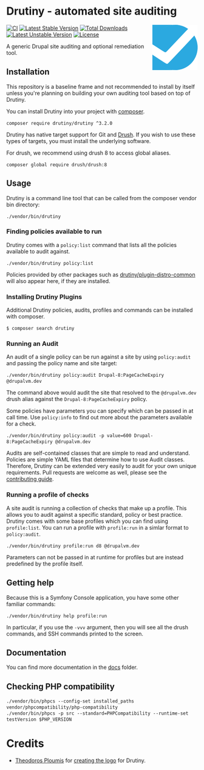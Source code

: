# Drutiny - automated site auditing

<img src="https://github.com/drutiny/drutiny/raw/3.2.x/assets/logo.png" alt="Drutiny logo" align="right"/>

[![CI](https://github.com/drutiny/drutiny/actions/workflows/ci.yml/badge.svg?branch=3.4.x&event=push)](https://github.com/drutiny/drutiny/actions/workflows/ci.yml)
[![Latest Stable Version](https://poser.pugx.org/drutiny/drutiny/v/stable)](https://packagist.org/packages/drutiny/drutiny)
[![Total Downloads](https://poser.pugx.org/drutiny/drutiny/downloads)](https://packagist.org/packages/drutiny/drutiny)
[![Latest Unstable Version](https://poser.pugx.org/drutiny/drutiny/v/unstable)](https://packagist.org/packages/drutiny/drutiny)
[![License](https://poser.pugx.org/drutiny/drutiny/license)](https://packagist.org/packages/drutiny/drutiny)

A generic Drupal site auditing and optional remediation tool.


## Installation

This repository is a baseline frame and not recommended to install by itself
unless you're planning on building your own auditing tool based on top of Drutiny.

You can install Drutiny into your project with [composer](https://getcomposer.org).

```
composer require drutiny/drutiny ^3.2.0
```

Drutiny has native target support for Git and [Drush](http://docs.drush.org/en/master/).
If you wish to use these types of targets, you must install the underlying software.

For drush, we recommend using drush 8 to access global aliases.

```
composer global require drush/drush:8
```


## Usage

Drutiny is a command line tool that can be called from the composer vendor bin directory:

```
./vendor/bin/drutiny
```

### Finding policies available to run

Drutiny comes with a `policy:list` command that lists all the policies available to audit against.

```
./vendor/bin/drutiny policy:list
```

Policies provided by other packages such as [drutiny/plugin-distro-common](https://github.com/drutiny/plugin-distro-common) will also appear here, if they are installed.


### Installing Drutiny Plugins

Additional Drutiny policies, audits, profiles and commands can be installed with composer.

```
$ composer search drutiny
```

### Running an Audit

An audit of a single policy can be run against a site by using `policy:audit` and passing the policy name and site target:

```
./vendor/bin/drutiny policy:audit Drupal-8:PageCacheExpiry @drupalvm.dev
```

The command above would audit the site that resolved to the `@drupalvm.dev` drush alias against the `Drupal-8:PageCacheExpiry` policy.

Some policies have parameters you can specify which can be passed in at call time. Use `policy:info` to find out more about the parameters available for a check.

```
./vendor/bin/drutiny policy:audit -p value=600 Drupal-8:PageCacheExpiry @drupalvm.dev
```

Audits are self-contained classes that are simple to read and understand. Policies are simple YAML files that determine how to use Audit classes. Therefore, Drutiny can be extended very easily to audit for your own unique requirements. Pull requests are welcome as well, please see the [contributing guide](https://drutiny.github.io/2.3.x/CONTRIBUTING/).

### Running a profile of checks

A site audit is running a collection of checks that make up a profile. This allows you to audit against a specific standard, policy or best practice. Drutiny comes with some base profiles which you can find using `profile:list`. You can run a profile with `profile:run` in a simlar format to `policy:audit`.

```
./vendor/bin/drutiny profile:run d8 @drupalvm.dev
```

Parameters can not be passed in at runtime for profiles but are instead predefined by the profile itself.


## Getting help

Because this is a Symfony Console application, you have some other familiar commands:

```
./vendor/bin/drutiny help profile:run
```

In particular, if you use the `-vvv` argument, then you will see all the drush commands, and SSH commands printed to the screen.


## Documentation

You can find more documentation in the [docs](https://drutiny.github.io/drutiny) folder.

## Checking PHP compatibility

```
./vendor/bin/phpcs --config-set installed_paths vendor/phpcompatibility/php-compatibility
./vendor/bin/phpcs -p src --standard=PHPCompatibility --runtime-set testVersion $PHP_VERSION
```


# Credits

* [Theodoros Ploumis](https://github.com/theodorosploumis) for [creating the logo](https://github.com/drutiny/drutiny/issues/79) for Drutiny.
